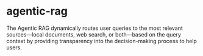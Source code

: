 # agentic-rag
The Agentic RAG dynamically routes user queries to the most relevant sources—local documents, web search, or both—based on the query context by providing transparency into the decision-making process to help users.
